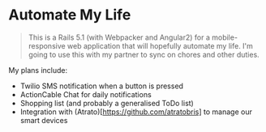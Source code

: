 # Automate My Life

> This is a Rails 5.1 (with Webpacker and Angular2) for a mobile-responsive web application that will hopefully automate my life. I'm going to use this with my partner to sync on chores and other duties.

My plans include:

* Twilio SMS notification when a button is pressed
* ActionCable Chat for daily notifications
* Shopping list (and probably a generalised ToDo list)
* Integration with (Atrato)[https://github.com/atratobris] to manage our smart devices
